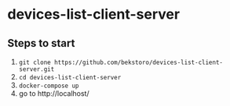# devices-list-client-server

## Steps to start
1. `git clone https://github.com/bekstoro/devices-list-client-server.git`
2. `cd devices-list-client-server`
3. `docker-compose up`
4. go to http://localhost/
